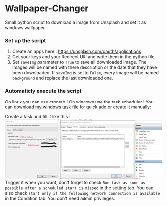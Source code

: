# Wallpaper-Changer
Small python script to download a image from Unsplash and set it as windows wallpaper

### Set up the script
1) Create an apps here : https://unsplash.com/oauth/applications
2) Get your keys and your Redirect URI and write them in the python file
3) Set `saveImg` parameter to `True` to save all downloaded image. The images will be named with there description or the date that they have been downloaded.
   If `saveImg` is set to `False`, every image will be named `background` and replace the last downloaded one. 
  
### Automaticly execute the script 
On linux you can use crontab !
On windows use the task scheduler !
You can download [my windows task file](/Wallpaper_Changer.xml) for quick add or create it manually:

Create a task and fill it like this :
![tuto1](/tuto1.png)
Trigger it when you want, don't forget to check `Run task as soon as possible after a scheduled start is missed` in the setting tab. 
You can also check `start only if the following network connection is available` in the Condition tab. 
You don't need admin privileges.
